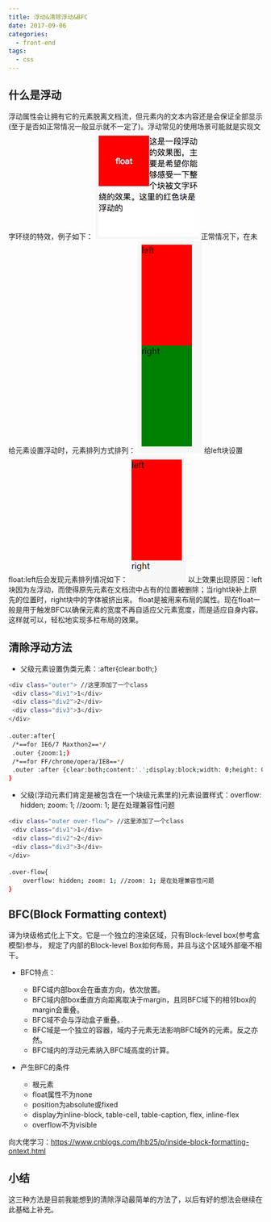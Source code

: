 ```yaml
---
title: 浮动&清除浮动&BFC
date: 2017-09-06
categories:
  - front-end
tags:
  - css
---
```

## 什么是浮动
浮动属性会让拥有它的元素脱离文档流，但元素内的文本内容还是会保证全部显示(至于是否如正常情况一般显示就不一定了)。浮动常见的使用场景可能就是实现文字环绕的特效，例子如下：
<img src="./img/浮动3.jpg" />
正常情况下，在未给元素设置浮动时，元素排列方式排列：
<img src="./img/浮动1.png" />
给left块设置float:left后会发现元素排列情况如下：
<img src="./img/浮动2.png" />
以上效果出现原因：left块因为左浮动，而使得原先元素在文档流中占有的位置被删除；当right块补上原先的位置时，right块中的字体被挤出来。
float是被用来布局的属性。现在float一般是用于触发BFC以确保元素的宽度不再自适应父元素宽度，而是适应自身内容。这样就可以，轻松地实现多栏布局的效果。

## 清除浮动方法
- 父级元素设置伪类元素：:after{clear:both;}
``` bash
<div class="outer"> //这里添加了一个class
 <div class="div1">1</div>
 <div class="div2">2</div>
 <div class="div3">3</div>
</div>

.outer:after{
 /*==for IE6/7 Maxthon2==*/
 .outer {zoom:1;}    
 /*==for FF/chrome/opera/IE8==*/
 .outer :after {clear:both;content:'.';display:block;width: 0;height: 0;visibility:hidden;}   
}
```

- 父级(浮动元素们肯定是被包含在一个块级元素里的)元素设置样式：overflow: hidden; zoom: 1; //zoom: 1; 是在处理兼容性问题
``` bash
<div class="outer over-flow"> //这里添加了一个class
 <div class="div1">1</div>
 <div class="div2">2</div>
 <div class="div3">3</div>
</div>

.over-flow{
    overflow: hidden; zoom: 1; //zoom: 1; 是在处理兼容性问题
}
```

## BFC(Block Formatting context)
译为块级格式化上下文。它是一个独立的渲染区域，只有Block-level box(参考盒模型)参与， 规定了内部的Block-level Box如何布局，并且与这个区域外部毫不相干。

- BFC特点：
  -  BFC域内部box会在垂直方向，依次放置。
  -  BFC域内部box垂直方向距离取决于margin，且同BFC域下的相邻box的margin会重叠。
  -  BFC域不会与浮动盒子重叠。
  -  BFC域是一个独立的容器，域内子元素无法影响BFC域外的元素。反之亦然。
  -  BFC域内的浮动元素纳入BFC域高度的计算。

- 产生BFC的条件
	- 根元素
	- float属性不为none
	- position为absolute或fixed
	- display为inline-block, table-cell, table-caption, flex, inline-flex
	- overflow不为visible

向大佬学习：https://www.cnblogs.com/lhb25/p/inside-block-formatting-ontext.html

## 小结
这三种方法是目前我能想到的清除浮动最简单的方法了，以后有好的想法会继续在此基础上补充。
